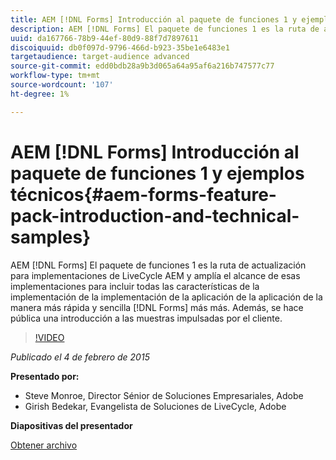 ```yaml
---
title: AEM [!DNL Forms] Introducción al paquete de funciones 1 y ejemplos técnicos
description: AEM [!DNL Forms] El paquete de funciones 1 es la ruta de actualización para implementaciones de LiveCycle AEM y amplía el alcance de esas implementaciones para incluir todas las características de la implementación de la implementación de la aplicación de la aplicación de la manera más rápida y sencilla [!DNL Forms] más más. Además, se hace pública una introducción a las muestras impulsadas por el cliente.
uuid: da167766-78b9-44ef-80d9-88f7d7897611
discoiquuid: db0f097d-9796-466d-b923-35be1e6483e1
targetaudience: target-audience advanced
source-git-commit: edd0bdb28a9b3d065a64a95af6a216b747577c77
workflow-type: tm+mt
source-wordcount: '107'
ht-degree: 1%

---
```


# AEM [!DNL Forms] Introducción al paquete de funciones 1 y ejemplos técnicos{#aem-forms-feature-pack-introduction-and-technical-samples}

AEM [!DNL Forms] El paquete de funciones 1 es la ruta de actualización para implementaciones de LiveCycle AEM y amplía el alcance de esas implementaciones para incluir todas las características de la implementación de la implementación de la aplicación de la aplicación de la manera más rápida y sencilla [!DNL Forms] más más. Además, se hace pública una introducción a las muestras impulsadas por el cliente.

>[!VIDEO](https://video.tv.adobe.com/v/19380/?quality=9)

*Publicado el 4 de febrero de 2015*

**Presentado por:**

* Steve Monroe, Director Sénior de Soluciones Empresariales, Adobe
* Girish Bedekar, Evangelista de Soluciones de LiveCycle, Adobe

**Diapositivas del presentador**

[Obtener archivo](assets/aem-forms-fp1-2015-0204.pdf)
<!--
[Get back to the Overview](https://helpx.adobe.com/experience-manager/kt/eseminars/gems/aem-index.html)
-->
